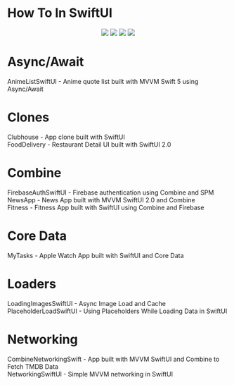 # How To In SwiftUI
<p align="center">
    <img src="https://img.shields.io/badge/iOS-14.0+-blue.svg" />
    <img src="https://img.shields.io/badge/Xcode-12.0+-brightgreen.svg" />
    <img src="https://img.shields.io/badge/Swift-5.3-orange.svg" />
    <img src="https://img.shields.io/badge/SwiftUI-2.0-red.svg" />
</p>
 
# Async/Await
AnimeListSwiftUI - Anime quote list built with MVVM Swift 5 using Async/Await

# Clones
Clubhouse - App clone built with SwiftUI<br />
FoodDelivery - Restaurant Detail UI built with SwiftUI 2.0<br />

# Combine
FirebaseAuthSwiftUI - Firebase authentication using Combine and SPM<br />
NewsApp - News App built with MVVM SwiftUI 2.0 and Combine<br />
Fitness - Fitness App built with SwiftUI using Combine and Firebase<br />

# Core Data
MyTasks - Apple Watch App built with SwiftUI and Core Data

# Loaders
LoadingImagesSwiftUI - Async Image Load and Cache<br />
PlaceholderLoadSwiftUI - Using Placeholders While Loading Data in SwiftUI<br />

# Networking
CombineNetworkingSwift - App built with MVVM SwiftUI and Combine to Fetch TMDB Data<br />
NetworkingSwiftUI - Simple MVVM networking in SwiftUI<br />
